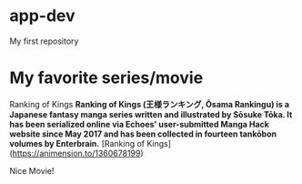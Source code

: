 # app-dev
My first repository
# My favorite series/movie
Ranking of Kings
**Ranking of Kings (王様ランキング, Ōsama Rankingu) is a Japanese fantasy manga series written and illustrated by Sōsuke Tōka. It has been serialized online via Echoes' user-submitted Manga Hack website since May 2017 and has been collected in fourteen tankōbon volumes by Enterbrain.**
[Ranking of Kings] (https://animension.to/1360678199)

Nice Movie!
